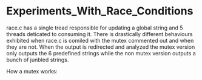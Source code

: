 # Experiments_With_Race_Conditions

race.c has a single tread responsible for updating a global string and 5 threads deticated to consuming it.
There is drastically different behaviours exhibited when race.c is comiled with the mutex commented out and when they are not.
When the output is redirected and analyzed the mutex version only outputs the 6 predefined strings while the non mutex version outputs a bunch of junbled strings.

How a mutex works: 
  
